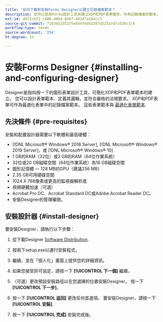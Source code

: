 ```yaml
---
title: '如何下載和安裝Forms Designer以建立記錄檔案範本？  '
description: 您可以使用Forms設計工具來建立XDP和PDF表單範本，作為記錄檔案的範本。 Designer可搭配 [!DNL AEM Forms] 授權。
exl-id: d6f1cb21-c48b-406d-8d47-482d7a1b4cc3
source-git-commit: 7163eb2551f5e644f6d42287a523a7dfc626c1c4
workflow-type: tm+mt
source-wordcount: '254'
ht-degree: 1%

---
```


# 安裝Forms Designer {#installing-and-configuring-designer}

Designer是指向按一下的圖形表單設計工具，可簡化XDP和PDF表單範本的建立。 您可以設計表單範本、定義其邏輯，並符合嚴格的法規要求。 XDP和PDF表單可作為最適化表單中的記錄檔案範本。 這些表單範本與 [最適化表單範本](template-editor.md).

## 先決條件 {#pre-requisites}

安裝和配置設計器需要以下軟體和最低硬體：

* [!DNL Microsoft® Windows® 2016 Server], [!DNL Microsoft® Windows® 2019 Server]，或 [!DNL Microsoft® Windows® 10]
* 1 GB的RAM（32位）或2 GB的RAM（64位作業系統）
* 32位或20 GB磁碟空間（64位作業系統）為16 GB磁碟空間
* 圖形記憶體 — 128 MB的GPU（建議256 MB）
* 2.35 GB可用硬碟空間
* 1024 X 768像素或更高的監視器解析度
* 視頻硬體加速（可選）
* Acrobat Pro DC、Acrobat Standard DC或Adobe Acrobat Reader DC。
* 安裝Designer的管理權限。

## 安裝設計器 {#install-designer}

要安裝Designer，請執行以下步驟：

1. 從下載Designer [Software Distribution](https://experience.adobe.com/downloads).

1. 按兩下setup.exe以運行安裝程式。
1. 繼續，並在「個人化」畫面上提供您的詳細資訊。
1. 如果您接受許可協定，請按一下 **[!UICONTROL 下一個]** 繼續。
1. （可選）更改預設安裝路徑以在您選擇的位置安裝Designer。 按一下&#x200B;**[!UICONTROL 下一步]**。
1. 按一下 **[!UICONTROL 返回]** 更改任何首選項。 要安裝Designer，請按一下 **[!UICONTROL 安裝]**.
1. 按一下 **[!UICONTROL 完成]** 安裝完成後。
